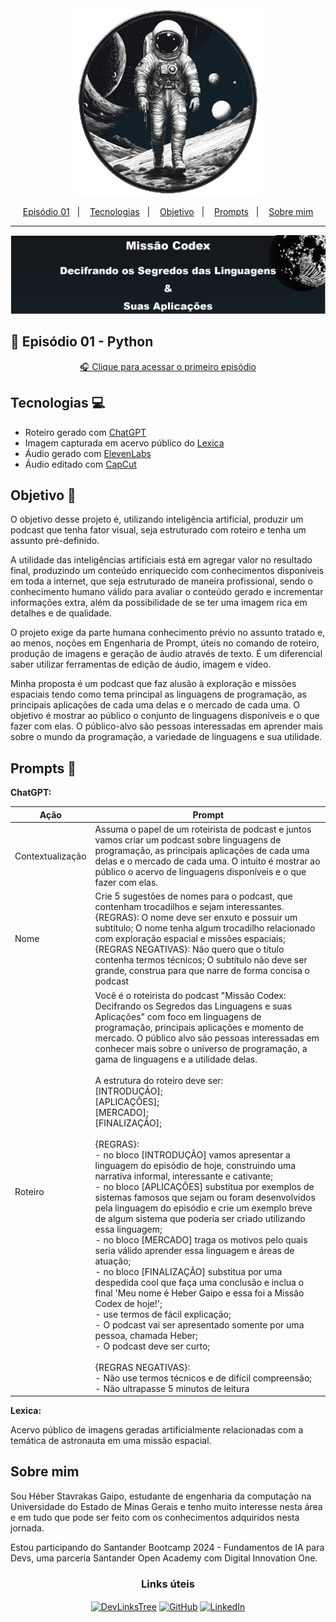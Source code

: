 <div aLign="center">
  <img src="./assets/Capa/capa_sem-fundo.png" atl="Astronauta em missão espacial" style="width: 300px"/>
</div>

<p align="center">
  <a href="#first-episode">Episódio 01</a>&nbsp;&nbsp;&nbsp;|&nbsp;&nbsp;&nbsp;
  <a href="#techs">Tecnologias</a>&nbsp;&nbsp;&nbsp;|&nbsp;&nbsp;&nbsp;
  <a href="#goal">Objetivo</a>&nbsp;&nbsp;&nbsp;|&nbsp;&nbsp;&nbsp;
  <a href="#prompts">Prompts</a>&nbsp;&nbsp;&nbsp;|&nbsp;&nbsp;&nbsp;
  <a href="#author">Sobre mim</a>
</p>

---

<!-- styles not supported <div aLign="center" style="border: 3px solid white; background: linear-gradient(to bottom, #15161b, #141f25);"><h1 aLign="center">
Missão Codex</h1><h2>Decifrando os Segredos das Linguagens e suas Aplicações</h2></div> -->

![Missão Codex Banner](./assets/Capa/Banner.png)

<h2 id="first-episode">🎤 Episódio 01 - Python</h2>

<div aLign="center" style="margin: .8rem 0;">
  <!-- <audio src="./assets/Audio/EP01-Python.mp3" controls title="EP01-Python"></audio> -->
  <!-- tag audio not supported -->
  <a href="./assets/Audio/EP01-Python.mp3">🎧 Clique para acessar o primeiro episódio</a>
</div>

<h2 id="techs">Tecnologias 💻</h2>

- Roteiro gerado com <a href="https://chat.openai.com/">ChatGPT</a>
- Imagem capturada em acervo público do <a href="https://lexica.art/">Lexica</a>
- Áudio gerado com <a href="https://beta.elevenlabs.io/">ElevenLabs</a>
- Áudio editado com <a href="https://www.capcut.com/pt-br/">CapCut</a>

<h2 id="goal">Objetivo 📌</h2>
<p>O objetivo desse projeto é, utilizando inteligência artificial, produzir um podcast que tenha fator visual, seja estruturado com roteiro e tenha um assunto pré-definido.</p>
<p>A utilidade das inteligências artificiais está em agregar valor no resultado final, produzindo um conteúdo enriquecido com conhecimentos disponíveis em toda a internet, que seja estruturado de maneira profissional, sendo o conhecimento humano válido para avaliar o conteúdo gerado e incrementar informações extra, além da possibilidade de se ter uma imagem rica em detalhes e de qualidade.</p>
<p>O projeto exige da parte humana conhecimento prévio no assunto tratado e, ao menos, noções em Engenharia de Prompt, úteis no comando de roteiro, produção de imagens e geração de áudio através de texto. É um diferencial saber utilizar ferramentas de edição de áudio, imagem e vídeo.</p>
<p>Minha proposta é um podcast que faz alusão à exploração e missões espaciais tendo como tema principal as linguagens de programação, as principais aplicações de cada uma delas e o mercado de cada uma. O objetivo é mostrar ao público o conjunto de linguagens disponíveis e o que fazer com elas.
O público-alvo são pessoas interessadas em aprender mais sobre o mundo da programação, a variedade de linguagens e sua utilidade.</p>

<h2 id="prompts">Prompts 📜</h2>

**ChatGPT:**

| Ação             | Prompt                                                                                                                                                                                                                                                                                                                                                                                                                                                                                                                                                                                                                                                                                                                                                                                                                                                                                                                                                                                                                                                                                                                                                                                                                                                                                                                                                                                   |
| ---------------- | ---------------------------------------------------------------------------------------------------------------------------------------------------------------------------------------------------------------------------------------------------------------------------------------------------------------------------------------------------------------------------------------------------------------------------------------------------------------------------------------------------------------------------------------------------------------------------------------------------------------------------------------------------------------------------------------------------------------------------------------------------------------------------------------------------------------------------------------------------------------------------------------------------------------------------------------------------------------------------------------------------------------------------------------------------------------------------------------------------------------------------------------------------------------------------------------------------------------------------------------------------------------------------------------------------------------------------------------------------------------------------------------- |
| Contextualização | Assuma o papel de um roteirista de podcast e juntos vamos criar um podcast sobre linguagens de programação, as principais aplicações de cada uma delas e o mercado de cada uma. O intuito é mostrar ao público o acervo de linguagens disponíveis e o que fazer com elas.                                                                                                                                                                                                                                                                                                                                                                                                                                                                                                                                                                                                                                                                                                                                                                                                                                                                                                                                                                                                                                                                                                                |
| Nome             | Crie 5 sugestões de nomes para o podcast, que contenham trocadilhos e sejam interessantes. {REGRAS}: O nome deve ser enxuto e possuir um subtítulo; O nome tenha algum trocadilho relacionado com exploração espacial e missões espaciais; {REGRAS NEGATIVAS}: Não quero que o título contenha termos técnicos; O subtítulo não deve ser grande, construa para que narre de forma concisa o podcast                                                                                                                                                                                                                                                                                                                                                                                                                                                                                                                                                                                                                                                                                                                                                                                                                                                                                                                                                                                      |
| Roteiro          | Você é o roteirista do podcast "Missão Codex: Decifrando os Segredos das Linguagens e suas Aplicações" com foco em linguagens de programação, principais aplicações e momento de mercado. O público alvo são pessoas interessadas em conhecer mais sobre o universo de programação, a gama de linguagens e a utilidade delas.<br><br>A estrutura do roteiro deve ser:<br>[INTRODUÇÃO];<br>[APLICAÇÕES];<br>[MERCADO];<br>[FINALIZAÇÃO];<br><br>{REGRAS}:<br>- no bloco [INTRODUÇÃO] vamos apresentar a linguagem do episódio de hoje, construindo uma narrativa informal, interessante e cativante;<br>- no bloco [APLICAÇÕES] substitua por exemplos de sistemas famosos que sejam ou foram desenvolvidos pela linguagem do episódio e crie um exemplo breve de algum sistema que poderia ser criado utilizando essa linguagem;<br>- no bloco [MERCADO] traga os motivos pelo quais seria válido aprender essa linguagem e áreas de atuação;<br>- no bloco [FINALIZAÇÃO] substitua por uma despedida cool que faça uma conclusão e inclua o final 'Meu nome é Heber Gaipo e essa foi a Missão Codex de hoje!';<br>- use termos de fácil explicação;<br>- O podcast vai ser apresentado somente por uma pessoa, chamada Heber;<br>- O podcast deve ser curto;<br><br>{REGRAS NEGATIVAS}:<br>- Não use termos técnicos e de difícil compreensão;<br>- Não ultrapasse 5 minutos de leitura |

**Lexica:**

Acervo público de imagens geradas artificialmente relacionadas com a temática de astronauta em uma missão espacial.

<h2 id="author">Sobre mim</h2>

Sou Héber Stavrakas Gaipo, estudante de engenharia da computação na Universidade do Estado de Minas Gerais e tenho muito interesse nesta área e em tudo que pode ser feito com os conhecimentos adquiridos nesta jornada.

Estou participando do Santander Bootcamp 2024 - Fundamentos de IA para Devs, uma parceria Santander Open Academy com Digital Innovation One.

<h3 aLign="center">Links úteis</h3>

<div aLign="center">
  <a href="https://heber-stavrakas-gaipo.github.io/DevLinksTree/" style="margin: 0.4rem 0;"><img aLign="center" alt="DevLinksTree" src="https://img.shields.io/badge/DevLinksTree-hhh?style=for-the-badge" /></a>
  <a href="https://github.com/Heber-Stavrakas-Gaipo" style="margin: 0.4rem 0;"><img aLign="center" alt="GitHub" src="https://img.shields.io/badge/GitHub-100000?style=for-the-badge&logo=github&logoColor=white" /></a>
  <a href="https://www.linkedin.com/in/heber-stavrakas-gaipo/" style="margin: 0.4rem 0;"><img aLign="center" alt="LinkedIn" src="https://img.shields.io/badge/LinkedIn-0077B5?style=for-the-badge&logo=linkedin&logoColor=white" /></a>
</div>
